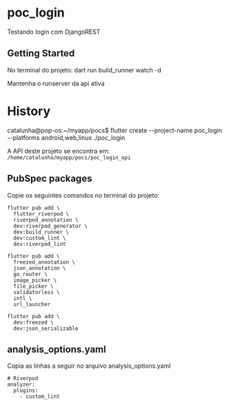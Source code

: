 # poc_login

Testando login com DjangoREST

## Getting Started
No terminal do projeto:
dart run build_runner watch -d

Mantenha o runserver da api ativa 

# History
catalunha@pop-os:~/myapp/pocs$ flutter create --project-name poc_login --platforms android,web,linux ./poc_login

A API deste projeto se encontra em:
`/home/catalunha/myapp/pocs/poc_login_api`

## PubSpec packages
Copie os seguintes comandos no terminal do projeto:
```
flutter pub add \
  flutter_riverpod \
  riverpod_annotation \
  dev:riverpod_generator \
  dev:build_runner \
  dev:custom_lint \
  dev:riverpod_lint

flutter pub add \
  freezed_annotation \
  json_annotation \
  go_router \
  image_picker \
  file_picker \
  validatorless \
  intl \
  url_launcher

flutter pub add \
  dev:freezed \
  dev:json_serializable
```

## analysis_options.yaml
Copia as linhas a seguir no arquivo analysis_options.yaml
```
# Riverpod
analyzer:
  plugins:
    - custom_lint
```

